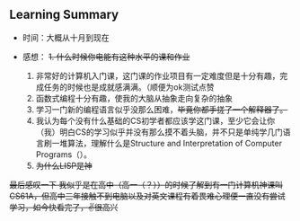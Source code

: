 ## Learning Summary

- 时间：大概从十月到现在

- 感想： 
  ~~1. 什么时候你电能有这种水平的课和作业~~
  1. 非常好的计算机入门课，这门课的作业项目有一定难度但是十分有趣，完成任务的时候也是成就感满满。（顺便为ok测试点赞
  2. 函数式编程十分有趣，使我的大脑从抽象走向复杂的抽象
  3. 学习一门新的编程语言似乎没那么困难，~~毕竟你都手搓了一个解释器了。~~ 
  4. 我认为每个没有什么基础的CS初学者都应该学这门课，至少它会让你（我）明白CS的学习似乎并没有那么摸不着头脑，并不只是单纯学几门语言刷一堆算法，理解什么是Structure and Interpretation of Computer Programs（）。
  5. ~~为什么LISP是神~~

~~最后感叹一下 
我似乎是在高中（高一（？））的时候了解到有一门计算机神课叫CS61A，但高中三年接触不到电脑以及对英文课程有着畏难心理便一直没有尝试学习，如今快看完了，✌很高兴~~